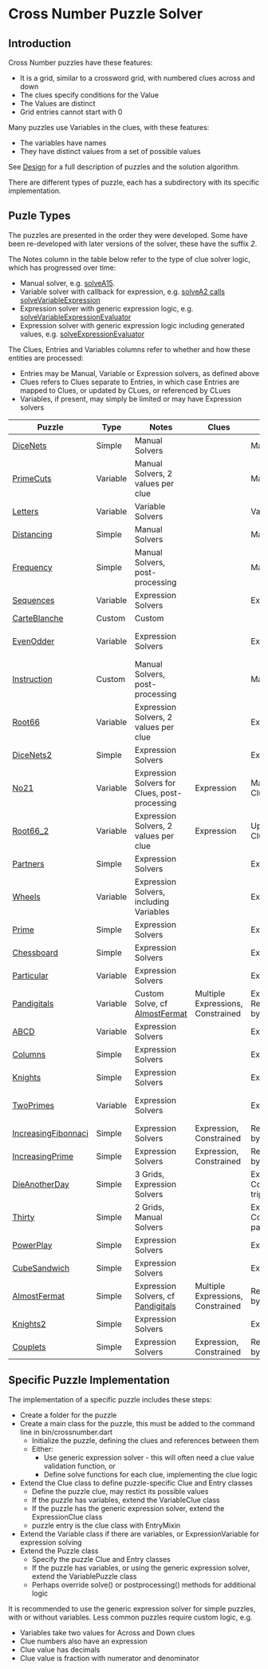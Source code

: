 # Cross Number Puzzle Solver

## Introduction

Cross Number puzzles have these features:

-   It is a grid, similar to a crossword grid, with numbered clues across and down
-   The clues specify conditions for the Value
-   The Values are distinct
-   Grid entries cannot start with 0

Many puzzles use Variables in the clues, with these features:

-   The variables have names
-   They have distinct values from a set of possible values

See [Design](Design.md) for a full description of puzzles and the solution algorithm.

There are different types of puzzle, each has a subdirectory with its specific implementation.


## Puzle Types

The puzzles are presented in the order they were developed. Some have been re-developed with later versions of the solver, these have the suffix _2_.

The Notes column in the table below refer to the type of clue solver logic, which has progressed over time:
- Manual solver, e.g. [solveA15](lib/primecuts/primecuts.dart).
- Variable solver with callback for expression, e.g. [solveA2 calls solveVariableExpression](lib/sequences/sequences.dart)
- Expression solver with generic expression logic, e.g. [solveVariableExpressionEvaluator](lib/sequences/sequences.dart)
- Expression solver with generic expression logic including generated values, e.g. [solveExpressionEvaluator](lib/dicenets2/dicenets2.dart)
 
The Clues, Entries and Variables columns refer to whether and how these entities are processed:
- Entries may be Manual, Variable or Expression solvers, as defined above
- Clues refers to Clues separate to Entries, in which case Entries are mapped to Clues, or updated by CLues, or referenced by CLues
- Variables, if present, may simply be limited or may have Expression solvers

| Puzzle | Type | Notes | Clues | Entries | Variables |
|--------|------|-------|-------|---------|-----------|
| [DiceNets](lib/dicenets/README.md) | Simple | Manual Solvers | | Manual | |
| [PrimeCuts](lib/primecuts/README.md) | Variable | Manual Solvers, 2 values per clue | | Manual | Manual |
| [Letters](lib/letters/README.md) | Variable | Variable Solvers | | Variable | Limited  |
| [Distancing](lib/distancing/README.md) | Simple | Manual Solvers | | Manual | |
| [Frequency](lib/frequency/README.md) | Simple | Manual Solvers, post-processing | | Manual | |
| [Sequences](lib/sequences/README.md) | Variable | Expression Solvers | | Expression | Limited |
| [CarteBlanche](lib/carteblanche.dart) | Custom | Custom | | | |
| [EvenOdder](lib/evenodder/README.md) | Variable | Expression Solvers | | Expression | Limited with 2 values |
| [Instruction](lib/instruction/README.md) | Custom | Manual Solvers, post-processing | | Manual | |
| [Root66](lib/root66/README.md) | Variable | Expression Solvers, 2 values per clue | | Expression | Limited |
| [DiceNets2](lib/dicenets2/README.md) | Simple | Expression Solvers | | Expression | |
| [No21](lib/no21/README.md) | Variable | Expression Solvers for Clues, post-processing | Expression | Mapped to Clues | Limited |
| [Root66_2](lib/root66_2/README.md) | Variable | Expression Solvers, 2 values per clue | Expression | Updated by Clue | Limited |
| [Partners](lib/partners/README.md) | Simple | Expression Solvers | | Expression | |
| [Wheels](lib/wheels/README.md) | Variable | Expression Solvers, including Variables | | Expression | Expression |
| [Prime](lib/prime/README.md) | Simple | Expression Solvers | | Expression | |
| [Chessboard](lib/chessboard/README.md) | Simple | Expression Solvers | | Expression | |
| [Particular](lib/particular/README.md) | Variable | Expression Solvers | | Expression | Limited |
| [Pandigitals](lib/pandigitals/README.md) | Variable | Custom Solve, cf [AlmostFermat](lib/almostfermat/README.md) | Multiple Expressions, Constrained | Expressions, Referenced by Clues | Variable Group |
| [ABCD](lib/abcd/README.md) | Variable | Expression Solvers | | Expression | Ordered |
| [Columns](lib/columns/README.md) | Simple | Expression Solvers | | Expression | |
| [Knights](lib/knights/README.md) | Simple | Expression Solvers | | Expression | |
| [TwoPrimes](lib/twoprimes/README.md) | Variable | Expression Solvers | | Expression | 2 Primes per Variable |
| [IncreasingFibonnaci](lib/increasingfibonnaci/README.md) | Simple | Expression Solvers | Expression, Constrained | Referenced by Clues |  |
| [IncreasingPrime](lib/increasingprime/README.md) | Simple | Expression Solvers | Expression, Constrained | Referenced by Clues |  |
| [DieAnotherDay](lib/dieanotherday/README.md) | Simple | 3 Grids, Expression Solvers | | Expression, Constrained triples |  |
| [Thirty](lib/thirty/README.md) | Simple | 2 Grids, Manual Solvers | | Expression, Constrained pairs |  |
| [PowerPlay](lib/powerplay/README.md) | Simple | Expression Solvers | | Expression |  |
| [CubeSandwich](lib/cubesandwich/README.md) | Simple | Expression Solvers | | Expression |  |
| [AlmostFermat](lib/almostfermat/README.md) | Simple | Expression Solvers, cf [Pandigitals](lib/pandigitals/README.md) | Multiple Expressions, Constrained | Referenced by Clues |  |
| [Knights2](lib/knights2/README.md) | Simple | Expression Solvers | | Expression | |
| [Couplets](lib/couplets/README.md) | Simple | Expression Solvers | Expression, Constrained | Referenced by Clues |  |


## Specific Puzzle Implementation

The implementation of a specific puzzle includes these steps:

-   Create a folder for the puzzle
-   Create a main class for the puzzle, this must be added to the command line in bin/crossnumber.dart
    -   Initialize the puzzle, defining the clues and references between them
    -   Either:
         - Use generic expression solver - this will often need a clue value validation function, or 
         - Define solve functions for each clue, implementing the clue logic
-   Extend the Clue class to define puzzle-specific Clue and Entry classes
    -   Define the puzzle clue, may restict its possible values
    -   If the puzzle has variables, extend the VariableClue class
    -   If the puzzle has the generic expression solver, extend the ExpressionClue class
    -   puzzle entry is the clue class with EntryMixin
-   Extend the Variable class if there are variables, or ExpressionVariable for expression solving
-   Extend the Puzzle class
    -   Specify the puzzle Clue and Entry classes
    -   If the puzzle has variables, or using the generic expression solver, extend the VariablePuzzle class
    -   Perhaps override solve() or postprocessing() methods for additional logic

It is recommended to use the generic expression solver for simple puzzles, with or without variables. Less common puzzles require custom logic, e.g. 
- Variables take two values for Across and Down clues
- Clue numbers also have an expression
- Clue value has decimals
- Clue value is fraction with numerator and denominator
